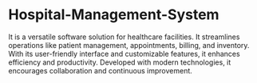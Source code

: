 # Hospital-Management-System
It is a versatile software solution for healthcare facilities. It streamlines operations like patient management, appointments, billing, and inventory. With its user-friendly interface and customizable features, it enhances efficiency and productivity. Developed with modern technologies, it encourages collaboration and continuous improvement.
